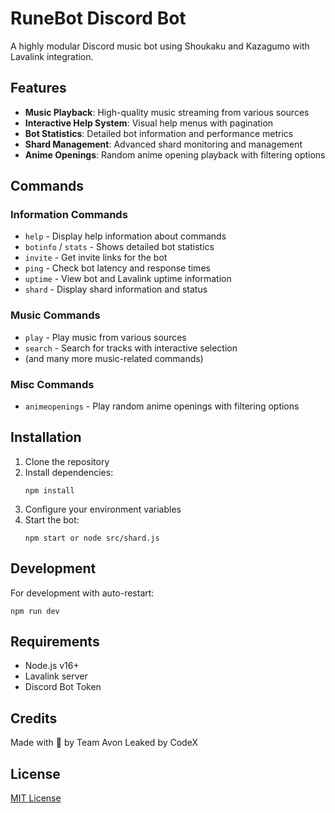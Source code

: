 # RuneBot Discord Bot

A highly modular Discord music bot using Shoukaku and Kazagumo with Lavalink integration.

## Features

- **Music Playback**: High-quality music streaming from various sources
- **Interactive Help System**: Visual help menus with pagination
- **Bot Statistics**: Detailed bot information and performance metrics
- **Shard Management**: Advanced shard monitoring and management
- **Anime Openings**: Random anime opening playback with filtering options

## Commands

### Information Commands
- `help` - Display help information about commands
- `botinfo` / `stats` - Shows detailed bot statistics
- `invite` - Get invite links for the bot
- `ping` - Check bot latency and response times
- `uptime` - View bot and Lavalink uptime information
- `shard` - Display shard information and status

### Music Commands
- `play` - Play music from various sources
- `search` - Search for tracks with interactive selection
- (and many more music-related commands)

### Misc Commands
- `animeopenings` - Play random anime openings with filtering options

## Installation

1. Clone the repository
2. Install dependencies:
   ```
   npm install
   ```
3. Configure your environment variables
4. Start the bot:
   ```
   npm start or node src/shard.js
   ```

## Development

For development with auto-restart:
```
npm run dev
```

## Requirements

- Node.js v16+
- Lavalink server
- Discord Bot Token

## Credits

Made with 🧡 by Team Avon
Leaked by CodeX

## License

[MIT License](LICENSE)

